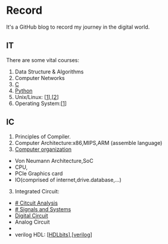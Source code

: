 # Record
It's a GitHub blog to record my journey in the digital world.

## IT
There are some vital courses:
1. Data Structure & Algorithms
8. Computer Networks
10. [C](https://www.tutorialspoint.com/cprogramming/index.htm)
11. [Python](https://www.tutorialspoint.com/python/index.htm)
12. Unix/Linux: [[1](https://www.tutorialspoint.com/unix/index.htm)],[[2](https://ryanstutorials.net/linuxtutorial/)]
14. Operating System:[[1](https://www.tutorialspoint.com/operating_system/index.htm)]


## IC
1. Principles of Compiler.
1. Computer Architecture:x86,MIPS,ARM (assemble language)
2. [Computer organization](https://www.coursera.org/learn/jisuanji-zucheng?)
- Von Neumann Architecture,SoC
- CPU,
- PCIe Graphics card
- IO(comprised of internet,drive.database,...)
3. Integrated Circuit:
- [# Citcuit Analysis](https://www.khanacademy.org/science/electrical-engineering/ee-circuit-analysis-topic)
- [# Signals and Systems](https://www.tutorialspoint.com/signals_and_systems/index.htm)
- [Digital Circuit](https://www.tutorialspoint.com/digital_circuits/digital_combinational_circuits.htm)
- Analog Circuit
- 
- verilog HDL: [[HDLbits](https://hdlbits.01xz.net/wiki/Main_Page)],[[verilog](https://www.javatpoint.com/verilog)]
